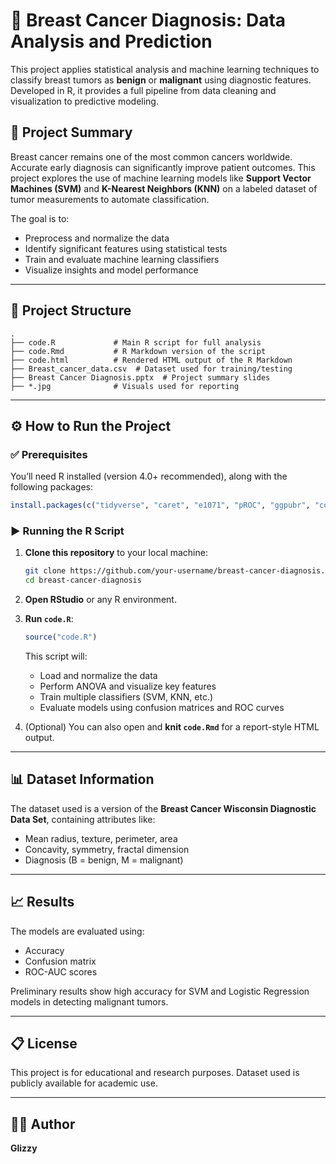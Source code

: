 # 🧬 Breast Cancer Diagnosis: Data Analysis and Prediction

This project applies statistical analysis and machine learning techniques to classify breast tumors as **benign** or **malignant** using diagnostic features. Developed in R, it provides a full pipeline from data cleaning and visualization to predictive modeling.

## 📌 Project Summary

Breast cancer remains one of the most common cancers worldwide. Accurate early diagnosis can significantly improve patient outcomes. This project explores the use of machine learning models like **Support Vector Machines (SVM)** and **K-Nearest Neighbors (KNN)** on a labeled dataset of tumor measurements to automate classification.

The goal is to:
- Preprocess and normalize the data
- Identify significant features using statistical tests
- Train and evaluate machine learning classifiers
- Visualize insights and model performance

---

## 📂 Project Structure

```
.
├── code.R             # Main R script for full analysis
├── code.Rmd           # R Markdown version of the script
├── code.html          # Rendered HTML output of the R Markdown
├── Breast_cancer_data.csv  # Dataset used for training/testing
├── Breast Cancer Diagnosis.pptx  # Project summary slides
├── *.jpg              # Visuals used for reporting
```

---

## ⚙️ How to Run the Project

### ✅ Prerequisites

You’ll need R installed (version 4.0+ recommended), along with the following packages:

```r
install.packages(c("tidyverse", "caret", "e1071", "pROC", "ggpubr", "corrplot"))
```

### ▶️ Running the R Script

1. **Clone this repository** to your local machine:
   ```bash
   git clone https://github.com/your-username/breast-cancer-diagnosis.git
   cd breast-cancer-diagnosis
   ```

2. **Open RStudio** or any R environment.

3. **Run `code.R`**:
   ```r
   source("code.R")
   ```

   This script will:
   - Load and normalize the data
   - Perform ANOVA and visualize key features
   - Train multiple classifiers (SVM, KNN, etc.)
   - Evaluate models using confusion matrices and ROC curves

4. (Optional) You can also open and **knit `code.Rmd`** for a report-style HTML output.

---

## 📊 Dataset Information

The dataset used is a version of the **Breast Cancer Wisconsin Diagnostic Data Set**, containing attributes like:
- Mean radius, texture, perimeter, area
- Concavity, symmetry, fractal dimension
- Diagnosis (B = benign, M = malignant)

---

## 📈 Results

The models are evaluated using:
- Accuracy
- Confusion matrix
- ROC-AUC scores

Preliminary results show high accuracy for SVM and Logistic Regression models in detecting malignant tumors.

---

## 📋 License

This project is for educational and research purposes. Dataset used is publicly available for academic use.

---

## 👩‍💻 Author

**Glizzy**

